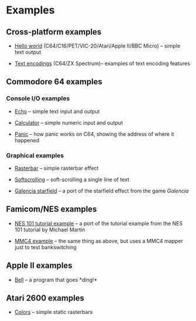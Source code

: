 # Examples

## Cross-platform examples

* [Hello world](hello_world/hello_world.mfk) (C64/C16/PET/VIC-20/Atari/Apple II/BBC Micro) – simple text output

* [Text encodings](c64/text_encodings.mfk) (C64/ZX Spectrum)– examples of text encoding features

## Commodore 64 examples

### Console I/O examples

* [Echo](c64/echo.mfk) – simple text input and output

* [Calculator](c64/calculator.mfk) – simple numeric input and output

* [Panic](c64/panic_test.mfk) – how panic works on C64, showing the address of where it happened

### Graphical examples

* [Rasterbar](c64/rasterbar.mfk) – simple rasterbar effect

* [Softscrolling](c64/softscroll.mfk) – soft-scrolling a single line of text

* [Galencia starfield](c64/galencia.mfk) – a port of the starfield effect from the game *Galencia* 

## Famicom/NES examples

* [NES 101 tutorial example](nes/nestest.mfk) – a port of the tutorial example from the NES 101 tutorial by Michael Martin

* [MMC4 example](nes/nestest_mmc4.mfk) – the same thing as above, but uses a MMC4 mapper just to test bankswitching

## Apple II examples

* [Bell](apple2/bell.mfk) – a program that goes \*ding!\*

## Atari 2600 examples

* [Colors](vcs/colors.mfk) – simple static rasterbars
